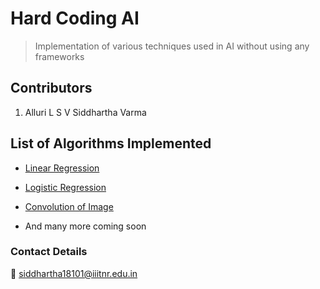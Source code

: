 # Hard Coding AI
> Implementation of various techniques used in AI without using any frameworks

## Contributors

1. Alluri L S V Siddhartha Varma 

## List of Algorithms Implemented

  + [Linear Regression](https://github.com/siddhartha18101/HardCoding_ML/blob/main/linear_regression.py)

  + [Logistic Regression](https://github.com/siddhartha18101/HardCoding_ML/blob/main/logistic_regression.py)
  
  + [Convolution of Image](https://github.com/siddhartha18101/HardCoding_ML/blob/main/convolution.py)
  
  + And many more coming soon


### Contact Details

:email: siddhartha18101@iiitnr.edu.in


